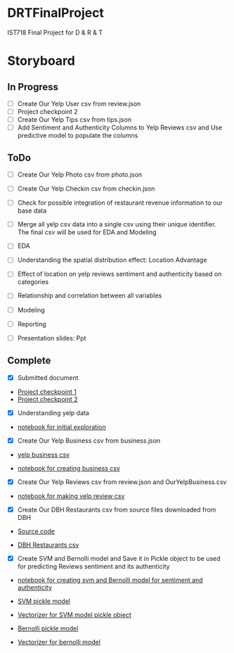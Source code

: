 # DRTFinalProject
IST718 Final Project for D &amp; R &amp; T
# Storyboard
## In Progress
- [ ] Create Our Yelp User csv from review.json
- [ ] Project checkpoint 2
- [ ] Create Our Yelp Tips csv from tips.json
- [ ] Add Sentiment and Authenticity Columns  to Yelp Reviews csv and Use predictive model to populate the columns

## ToDo
- [ ] Create Our Yelp Photo csv from photo.json
- [ ] Create Our Yelp Checkin csv from checkin.json
- [ ] Check for possible integration of restaurant revenue information to our base data
- [ ] Merge all yelp csv data into a single csv using their unique identifier. The final csv will  be used for EDA and Modeling
- [ ] EDA
- [ ] Understanding the spatial distribution effect: Location Advantage 
- [ ] Effect of location on yelp reviews sentiment and authenticity based on categories
- [ ] Relationship and correlation between all variables
       
- [ ] Modeling
- [ ] Reporting

       
- [ ] Presentation slides: Ppt
## Complete
- [X] Submitted document
* [Project checkpoint 1](https://github.com/richpatanalytics/DRTFinalProject/blob/master/b.2.1_41473_project_checkpoint_1_clean.pdf)
* [Project checkpoint 2](https://github.com/richpatanalytics/DRTFinalProject/blob/master/b.4.1_41474_project_checkpoint_2_clean.pdf)
       
- [x] Understanding yelp data

*  [notebook for initial exploration](https://github.com/richpatanalytics/DRTFinalProject/blob/master/DescribeYelpData.ipynb)
      
- [x] Create Our Yelp Business csv from business.json

*  [yelp business csv](https://github.com/richpatanalytics/DRTFinalProject/blob/master/ouryelpbusinesses.csv)
      
* [notebook for creating business csv](https://github.com/richpatanalytics/DRTFinalProject/blob/master/MakeOurYelpBusinesses.ipynb)
       
- [x] Create Our Yelp Reviews csv from review.json and OurYelpBusiness.csv

* [notebook for making yelp review csv](https://github.com/richpatanalytics/DRTFinalProject/blob/master/MakeOurYelpReviews.ipynb)
       
- [x] Create Our DBH Restaurants csv from source files downloaded from DBH

* [Source code](https://github.com/richpatanalytics/DRTFinalProject/blob/master/MakeOurDBHRestaurantData.rmd)
       
* [DBH Restaurants csv](https://github.com/richpatanalytics/DRTFinalProject/blob/master/DBHRestaurants.csv)
       
- [x] Create SVM and Bernolli model and Save it in Pickle object to be used for predicting Reviews sentiment and its authenticity
* [notebook for creating svm and Bernolli model for sentiment and authenticity](https://github.com/richpatanalytics/DRTFinalProject/blob/master/DRT_Reviews_Model_SVM_BNB.ipynb)
* [SVM pickle model](https://github.com/richpatanalytics/DRTFinalProject/blob/master/SVM-model-for-sentiment-classification-in-reviews.sav)
      
* [Vectorizer for SVM model pickle object](https://github.com/richpatanalytics/DRTFinalProject/blob/master/SVM-model-for-sentiment-classification-in-review-vectorizer.sav)
      
* [Bernolli pickle model](https://github.com/richpatanalytics/DRTFinalProject/blob/master/BNB-model-for-lie-detection-in-reviews.sav)
      
* [Vectorizer for bernolli model](https://github.com/richpatanalytics/DRTFinalProject/blob/master/BNB-model-for-lie-detection-in-review-vectorizer.sav)
      
